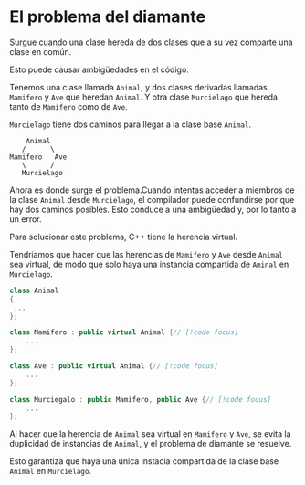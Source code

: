 # El problema del diamante

Surgue cuando una clase hereda de dos clases que a su vez comparte una clase en común.

Esto puede causar ambigüedades en el código.

Tenemos una clase llamada `Animal`, y dos clases derivadas llamadas `Mamifero` y `Ave` que heredan `Animal`. Y otra clase `Murcielago` que hereda tanto de `Mamifero` como de `Ave`.

`Murcielago` tiene dos caminos para llegar a la clase base `Animal`.

```
    Animal
   /      \
Mamifero   Ave
   \      /
   Murcielago
```

Ahora es donde surge el problema.Cuando intentas acceder a miembros de la clase `Animal` desde `Murcielago`, el compilador puede confundirse por que hay dos caminos posibles. Esto conduce a una ambigüedad y, por lo tanto a un error.

Para solucionar este problema, C++ tiene la herencia virtual.

Tendriamos que hacer que las herencias de `Mamifero` y `Ave` desde `Animal` sea virtual, de modo que solo haya una instancia compartida de `Aminal` en `Murcielago`.

```cpp
class Animal
{
 ...	
};

class Mamifero : public virtual Animal {// [!code focus]
	...
};

class Ave : public virtual Animal {// [!code focus]
	...
};

class Murciegalo : public Mamifero, public Ave {// [!code focus]
	...
};
```

Al hacer que la herencia de `Animal` sea virtual en `Mamifero` y `Ave`, se evita la duplicidad de instancias de `Animal`, y el problema de diamante se resuelve.

Esto garantiza que haya una única instacia compartida de la clase base `Animal` en `Murcielago`.